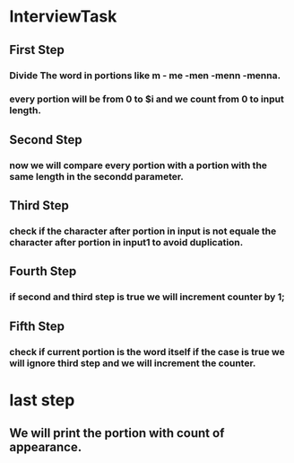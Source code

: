 # InterviewTask
## First Step
### Divide The word in portions like m - me -men -menn -menna.

### every portion will be from 0 to $i and we count from 0 to input length.

## Second Step
### now we will compare every portion with a portion with the same length in the secondd parameter.



## Third Step
### check if the character after portion in input is not equale  the character after portion in input1 to avoid duplication.

## Fourth Step
### if second and third step is true we will increment counter by 1;

## Fifth Step
### check if current portion is the word itself if the case is true  we will ignore third step and  we will increment the counter.

# last step
## We will print the portion with count of appearance.






